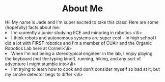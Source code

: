 <Center> <h1>About Me</h1></Center>
Hi! My name is Jade and I'm super excited to take this class! Here are some (hopefully) facts about me:
<li> I'm currently a junior studying ECE and minoring in robotics <\li>
<li> I think robots and autonomous systems are super cool - in high school I did a lot with FIRST robotics and I'm a member of CUAir and the Organic Robotics Lab here at Cornell<\li>
<li> When I'm not being a stereotypical engineer in the lab, I enjoy playing the keyboard (not the typing kind!), running, hiking, and any sort of adventure I might stumble into<\li>
<li> I'm trying to learn how to cook and don't consider myself so bad at it, but my smoke detector begs to differ <\li>
